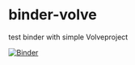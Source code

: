 # binder-volve
test binder with simple Volveproject

[![Binder](https://mybinder.org/badge_logo.svg)](https://mybinder.org/v2/gh/f0nzie/binder-volve/main?urlpath=rstudio)



